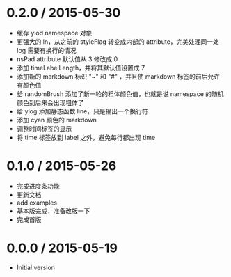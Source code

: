 
0.2.0 / 2015-05-30
==================

  * 缓存 ylod namespace 对象
  * 更强大的 ln，从之前的 styleFlag 转变成内部的 attribute，完美处理同一处 log 需要有换行的情况
  * nsPad attribute 默认值从 3 修改成 0
  * 添加 timeLabelLength，并将其默认值设置成 7
  * 添加新的 markdown 标识 "~" 和 "#" ，并且使 markdown 标签的前后允许有颜色值
  * 给 randomBrush 添加了新一轮的粗体颜色值，也就是说 namespace 的随机颜色到后来会出现粗体了
  * 给 ylog 添加静态函数 line，只是输出一个换行符
  * 添加 cyan 颜色的 markdown
  * 调整时间标签的显示
  * 将 time 标签放到 label 之外，避免每行都出现 time

0.1.0 / 2015-05-26
==================

  * 完成进度条功能
  * 更新文档
  * add examples
  * 基本版完成，准备改版一下
  * 完成首版

0.0.0 / 2015-05-19
==================

  *  Initial version
